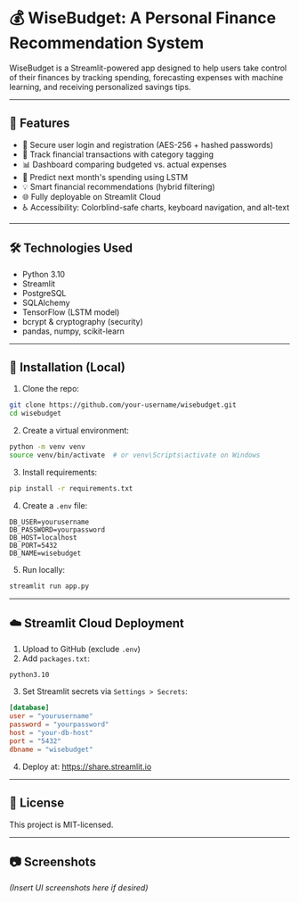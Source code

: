 # 💰 WiseBudget: A Personal Finance Recommendation System

WiseBudget is a Streamlit-powered app designed to help users take control of their finances by tracking spending, forecasting expenses with machine learning, and receiving personalized savings tips.

---

## 🚀 Features

- 🔐 Secure user login and registration (AES-256 + hashed passwords)
- 🧾 Track financial transactions with category tagging
- 📊 Dashboard comparing budgeted vs. actual expenses
- 🔮 Predict next month's spending using LSTM
- 💡 Smart financial recommendations (hybrid filtering)
- 🌐 Fully deployable on Streamlit Cloud
- ♿️ Accessibility: Colorblind-safe charts, keyboard navigation, and alt-text

---

## 🛠️ Technologies Used

- Python 3.10
- Streamlit
- PostgreSQL
- SQLAlchemy
- TensorFlow (LSTM model)
- bcrypt & cryptography (security)
- pandas, numpy, scikit-learn

---

## 🧰 Installation (Local)

1. Clone the repo:
```bash
git clone https://github.com/your-username/wisebudget.git
cd wisebudget
```

2. Create a virtual environment:
```bash
python -m venv venv
source venv/bin/activate  # or venv\Scripts\activate on Windows
```

3. Install requirements:
```bash
pip install -r requirements.txt
```

4. Create a `.env` file:
```env
DB_USER=yourusername
DB_PASSWORD=yourpassword
DB_HOST=localhost
DB_PORT=5432
DB_NAME=wisebudget
```

5. Run locally:
```bash
streamlit run app.py
```

---

## ☁️ Streamlit Cloud Deployment

1. Upload to GitHub (exclude `.env`)
2. Add `packages.txt`:
```
python3.10
```
3. Set Streamlit secrets via `Settings > Secrets`:
```toml
[database]
user = "yourusername"
password = "yourpassword"
host = "your-db-host"
port = "5432"
dbname = "wisebudget"
```

4. Deploy at: https://share.streamlit.io

---

## 📝 License

This project is MIT-licensed.

---

## 📷 Screenshots

*(Insert UI screenshots here if desired)*